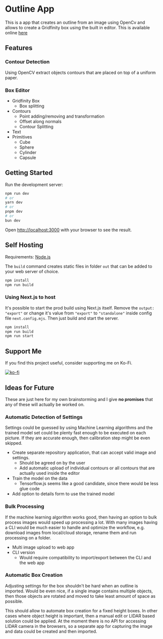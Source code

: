 # Outline App

This is a app that creates an outline from an image using OpenCv and allows to create a Gridfinity box using the built in editor. This is available online [here](https://outline.georgs.lv/)

## Features

### Contour Detection

Using OpenCV extract objects contours that are placed on top of a uniform paper.

### Box Editor

- Gridfinity Box
  - Box splitting
- Contours
  - Point adding/removing and transformation
  - Offset along normals
  - Contour Splitting
- Text
- Primitives
  - Cube
  - Sphere
  - Cylinder
  - Capsule

## Getting Started

Run the development server:

```bash
npm run dev
# or
yarn dev
# or
pnpm dev
# or
bun dev
```

Open [http://localhost:3000](http://localhost:3000) with your browser to see the result.

## Self Hosting

Requirements: [Node.js](https://nodejs.org/en)

The `build` command creates static files in folder `out` that can be added to your web server of choice.

```bash
npm install
npm run build
```

### Using Next.js to host

It's possible to start the prod build using Next.js itself.
Remove the `output: "export"` or change it's value from `"export"` to `"standalone"` inside config file `next.config.mjs`. Then just build and start the server.

```bash
npm install
npm run build
npm run start
```

## Support Me

If you find this project useful, consider supporting me on Ko-Fi.

[![ko-fi](https://ko-fi.com/img/githubbutton_sm.svg)](https://ko-fi.com/L3L41134QC)

## Ideas for Future

These are just here for my own brainstorming and I give **no promises** that any of these will actually be worked on.

### Automatic Detection of Settings

Settings could be guessed by using Machine Learning algorithms and the trained model set could be plenty fast enough to be executed on each picture. If they are accurate enough, then calibration step might be even skipped. 

- Create separate repository application, that can accept valid image and settings.
  - Should be agreed on by the user
  - Add automatic upload of individual contours or all contours that are actually used inside the editor
- Train the model on the data
  - Tensorflow.js seems like a good candidate, since there would be less glue code
- Add option to details form to use the trained model

### Bulk Processing

If the machine learning algorithm works good, then having an option to bulk process images would speed up processing a lot. With many images having a CLI would be much easier to handle and optimize the workflow, e.g. download images from local/cloud storage, rename them and run processing on a folder.

- Multi image upload to web app
- CLI version
  - Would require compatibility to import/export between the CLI and the web app

### Automatic Box Creation

Adjusting settings for the box shouldn't be hard when an outline is imported. Would be even nice, if a single image contains multiple objects, then those objects are rotated and moved to take least amount of space as possible. 

This should allow to automate box creation for a fixed height boxes. In other cases where object height is important, then a manual edit or LIDAR based solution could be applied. At the moment there is no API for accessing LIDAR camera in the browsers, so a separate app for capturing the image and data could be created and then imported.

